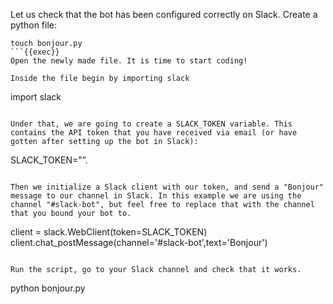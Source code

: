 Let us check that the bot has been configured correctly on Slack. Create a python file:

```
touch bonjour.py
```{{exec}}
Open the newly made file. It is time to start coding!

Inside the file begin by importing slack

```
import slack  
```

Under that, we are going to create a SLACK_TOKEN variable. This contains the API token that you have received via email (or have gotten after setting up the bot in Slack):
``` 
SLACK_TOKEN="<Your Token>”.  
``` 

Then we initialize a Slack client with our token, and send a "Bonjour"
message to our channel in Slack. In this example we are using the channel "#slack-bot", but feel free to replace that with the channel that you bound your bot to.
```
client = slack.WebClient(token=SLACK_TOKEN)
client.chat_postMessage(channel='#slack-bot',text='Bonjour')
``` 

Run the script, go to your Slack channel and check that it works.
```
python bonjour.py
```{{exec}}